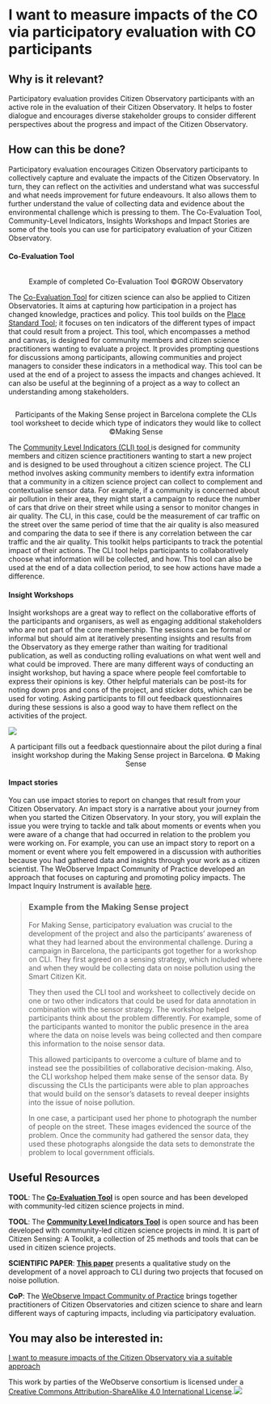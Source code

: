 # I want to measure impacts of the CO via participatory evaluation with CO participants

## Why is it relevant?

Participatory evaluation provides Citizen Observatory participants with an active role in the evaluation of their Citizen Observatory. It helps to foster dialogue and encourages diverse stakeholder groups to consider different perspectives about the progress and impact of the Citizen Observatory.

## How can this be done?

Participatory evaluation encourages Citizen Observatory participants to collectively capture and evaluate the impacts of the Citizen Observatory. In turn, they can reflect on the activities and understand what was successful and what needs improvement for future endeavours. It also allows them to further understand the value of collecting data and evidence about the environmental challenge which is pressing to them. The Co-Evaluation Tool, Community-Level Indicators, Insights Workshops and Impact Stories are some of the tools you can use for participatory evaluation of your Citizen Observatory.

#### **Co-Evaluation Tool**

<p align="center"><img src="https://www.weobserve.eu/wp-content/uploads/2021/03/Co-Eval-tool.png" alt=""></p>

<p align="center">Example of completed Co-Evaluation Tool ©GROW Observatory</p>

The [Co-Evaluation Tool](https://discovery.dundee.ac.uk/en/publications/co-evaluation-tool) for citizen science can also be applied to Citizen Observatories. It aims at capturing how participation in a project has changed knowledge, practices and policy. This tool builds on the [Place Standard Tool](http://www.placestandard.scot/); it focuses on ten indicators of the different types of impact that could result from a project. This tool, which encompasses a method and canvas, is designed for community members and citizen science practitioners wanting to evaluate a project. It provides prompting questions for discussions among participants, allowing communities and project managers to consider these indicators in a methodical way. This tool can be used at the end of a project to assess the impacts and changes achieved. It can also be useful at the beginning of a project as a way to collect an understanding among stakeholders.

<p align="center"><img src="https://www.weobserve.eu/wp-content/uploads/2021/03/Making-Sense-400x267.jpg" alt=""></p>

<p align="center">Participants of the Making Sense project in Barcelona complete the CLIs tool worksheet to decide which type of indicators they would like to collect ©Making Sense</p>

The [Community Level Indicators (CLI) tool ](https://discovery.dundee.ac.uk/en/publications/community-level-indicators-tool-2)is designed for community members and citizen science practitioners wanting to start a new project and is designed to be used throughout a citizen science project. The CLI method involves asking community members to identify extra information that a community in a citizen science project can collect to complement and contextualise sensor data. For example, if a community is concerned about air pollution in their area, they might start a campaign to reduce the number of cars that drive on their street while using a sensor to monitor changes in air quality. The CLI, in this case, could be the measurement of car traffic on the street over the same period of time that the air quality is also measured and comparing the data to see if there is any correlation between the car traffic and the air quality. This toolkit helps participants to track the potential impact of their actions. The CLI tool helps participants to collaboratively choose what information will be collected, and how. This tool can also be used at the end of a data collection period, to see how actions have made a difference.

#### **Insight Workshops**

Insight workshops are a great way to reflect on the collaborative efforts of the participants and organisers, as well as engaging additional stakeholders who are not part of the core membership. The sessions can be formal or informal but should aim at iteratively presenting insights and results from the Observatory as they emerge rather than waiting for traditional publication, as well as conducting rolling evaluations on what went well and what could be improved. There are many different ways of conducting an insight workshop, but having a space where people feel comfortable to express their opinions is key. Other helpful materials can be post-its for noting down pros and cons of the project, and sticker dots, which can be used for voting. Asking participants to fill out feedback questionnaires during these sessions is also a good way to have them reflect on the activities of the project.

![](https://www.weobserve.eu/wp-content/uploads/2021/03/Making-Sense2-400x267.jpg)

<p align="center">A participant fills out a feedback questionnaire about the pilot during a final insight workshop during the Making Sense project in Barcelona. © Making Sense</p>

#### **Impact stories**

You can use impact stories to report on changes that result from your Citizen Observatory. An impact story is a narrative about your journey from when you started the Citizen Observatory. In your story, you will explain the issue you were trying to tackle and talk about moments or events when you were aware of a change that had occurred in relation to the problem you were working on. For example, you can use an impact story to report on a moment or event where you felt empowered in a discussion with authorities because you had gathered data and insights through your work as a citizen scientist. The WeObserve Impact Community of Practice developed an approach that focuses on capturing and promoting policy impacts. The Impact Inquiry Instrument is available [here](https://zenodo.org/record/4543603#.YCv1AZNKhTY).

> ### **Example from the Making Sense project**
>
> For Making Sense, participatory evaluation was crucial to the development of the project and also the participants’ awareness of what they had learned about the environmental challenge. During a campaign in Barcelona, the participants got together for a workshop on CLI. They first agreed on a sensing strategy, which included where and when they would be collecting data on noise pollution using the Smart Citizen Kit.&#x20;
>
> They then used the CLI tool and worksheet to collectively decide on one or two other indicators that could be used for data annotation in combination with the sensor strategy. The workshop helped participants think about the problem differently. For example, some of the participants wanted to monitor the public presence in the area where the data on noise levels was being collected and then compare this information to the noise sensor data.&#x20;
>
> This allowed participants to overcome a culture of blame and to instead see the possibilities of collaborative decision-making. Also, the CLI workshop helped them make sense of the sensor data. By discussing the CLIs the participants were able to plan approaches that would build on the sensor’s datasets to reveal deeper insights into the issue of noise pollution.&#x20;
>
> In one case, a participant used her phone to photograph the number of people on the street. These images evidenced the source of the problem. Once the community had gathered the sensor data, they used these photographs alongside the data sets to demonstrate the problem to local government officials.

## Useful Resources

**TOOL**: The [**Co-Evaluation Too**](https://doi.org/10.20933/100001180)[**l**](https://doi.org/10.20933/100001180) is open source and  has been developed with community-led citizen science projects in mind.

**TOOL**: The [**Community Level Indicators Tool**](https://doi.org/10.20933/100001178) is open source  and has been developed with community-led citizen science projects in mind. It is part of Citizen Sensing: A Toolkit, a collection of 25 methods and tools that can be used in citizen science projects.

**SCIENTIFIC PAPER**: [**This paper**](https://dl.acm.org/doi/10.1145/3196709.3196762) presents a qualitative study on the development of a novel approach to CLI during two projects that focused on noise pollution.

**CoP**: The [WeObserve Impact Community of Practice](https://www.weobserve.eu/weobserve-cop2-impact-and-value-of-citizen-observatories-for-governance/) brings together practitioners of Citizen Observatories and citizen science to share and learn different ways of capturing impacts, including via participatory evaluation.

## You may also be interested in:

[I want to measure impacts of the Citizen Observatory via a suitable approach](https://books.fablabbcn.org/creating-successful-and-sustainable-cos-toolkit/~/revisions/YNcsnBo4H0633fzRkVIb/achieving-impact-with-citizen-observatories/i-want-to-measure-impacts-of-the-co-via-suitable-approach)



This work by parties of the WeObserve consortium is licensed under a [Creative Commons Attribution-ShareAlike 4.0 International License](https://creativecommons.org/licenses/by-sa/2.0/).![](https://www.weobserve.eu/wp-content/uploads/2021/03/CC.png)
